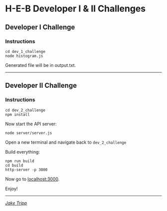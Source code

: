 H-E-B Developer I & II Challenges
=======

## Developer I Challenge

### Instructions
```
cd dev_1_challenge
node histogram.js
```

Generated file will be in output.txt.

---

## Developer II Challenge

### Instructions

```
cd dev_2_challenge
npm install
```
Now start the API server:
```
node server/server.js
```

Open a new terminal and navigate back to ```dev_2_challenge```

Build everything:
```
npm run build
cd build
http-server -p 3000
```
Now go to [localhost:3000](http://localhost:3000).

Enjoy!

 --- 

*[Jake Tripp](https://jaketripp.com)*
